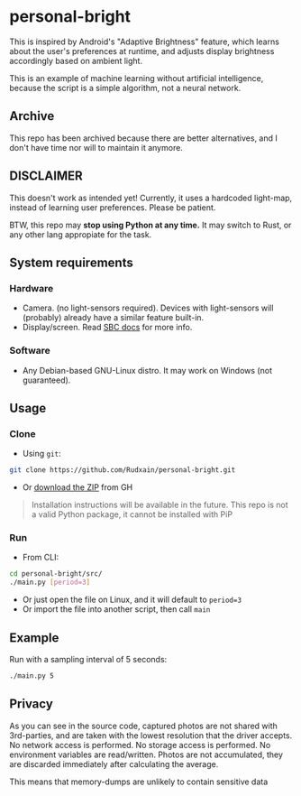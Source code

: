 # personal-bright

This is inspired by Android's "Adaptive Brightness" feature, which learns about the user's preferences at runtime, and adjusts display brightness accordingly based on ambient light.

This is an example of machine learning without artificial intelligence, because the script is a simple algorithm, not a neural network.

## Archive

This repo has been archived because there are better alternatives, and I don't have time nor will to maintain it anymore.

## DISCLAIMER

This doesn't work as intended yet! Currently, it uses a hardcoded light-map, instead of learning user preferences. Please be patient.

BTW, this repo may **stop using Python at any time.** It may switch to Rust, or any other lang appropiate for the task.

## System requirements

### Hardware

- Camera. (no light-sensors required). Devices with light-sensors will (probably) already have a similar feature built-in.
- Display/screen. Read [SBC docs](https://crozzers.github.io/screen_brightness_control/extras/Installing%20On%20Linux.html) for more info.

### Software

- Any Debian-based GNU-Linux distro. It may work on Windows (not guaranteed).

## Usage

### Clone

- Using `git`:

```sh
git clone https://github.com/Rudxain/personal-bright.git
```

- Or [download the ZIP](https://github.com/Rudxain/personal-bright/archive/refs/heads/main.zip) from GH

> Installation instructions will be available in the future. This repo is not a valid Python package, it cannot be installed with PiP

### Run

- From CLI:

```sh
cd personal-bright/src/
./main.py [period=3]
```

- Or just open the file on Linux, and it will default to `period=3`
- Or import the file into another script, then call `main`

## Example

Run with a sampling interval of 5 seconds:

```sh
./main.py 5
```

## Privacy

As you can see in the source code, captured photos are not shared with 3rd-parties, and are taken with the lowest resolution that the driver accepts. No network access is performed. No storage access is performed. No environment variables are read/written. Photos are not accumulated, they are discarded immediately after calculating the average.

This means that memory-dumps are unlikely to contain sensitive data
